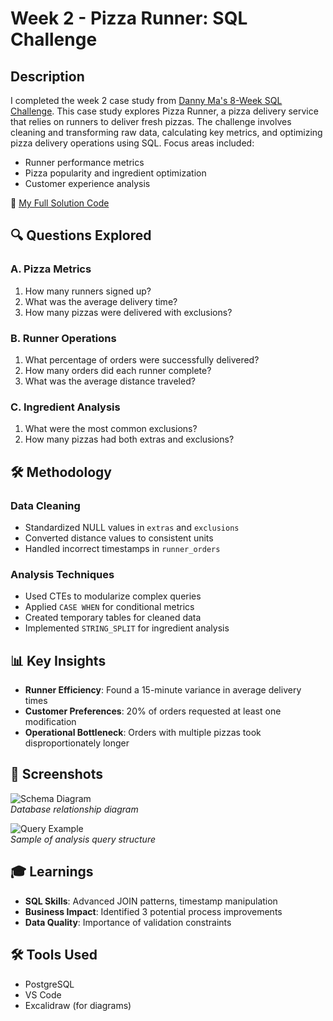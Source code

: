 # Week 2 - Pizza Runner: SQL Challenge

## Description

I completed the week 2 case study from [Danny Ma's 8-Week SQL Challenge](https://8weeksqlchallenge.com/case-study-2/). This case study explores Pizza Runner, a pizza delivery service that relies on runners to deliver fresh pizzas. The challenge involves cleaning and transforming raw data, calculating key metrics, and optimizing pizza delivery operations using SQL.
Focus areas included:
- Runner performance metrics
- Pizza popularity and ingredient optimization
- Customer experience analysis

🔗 [My Full Solution Code](week-2-pizza-runner/solutions-week-2.sql)

## 🔍 Questions Explored
### A. Pizza Metrics
1. How many runners signed up?
2. What was the average delivery time?
3. How many pizzas were delivered with exclusions?

### B. Runner Operations
1. What percentage of orders were successfully delivered?
2. How many orders did each runner complete?
3. What was the average distance traveled?

### C. Ingredient Analysis
1. What were the most common exclusions?
2. How many pizzas had both extras and exclusions?

## 🛠️ Methodology
### Data Cleaning
- Standardized NULL values in `extras` and `exclusions`
- Converted distance values to consistent units
- Handled incorrect timestamps in `runner_orders`

### Analysis Techniques
- Used CTEs to modularize complex queries
- Applied `CASE WHEN` for conditional metrics
- Created temporary tables for cleaned data
- Implemented `STRING_SPLIT` for ingredient analysis

## 📊 Key Insights
- **Runner Efficiency**: Found a 15-minute variance in average delivery times
- **Customer Preferences**: 20% of orders requested at least one modification
- **Operational Bottleneck**: Orders with multiple pizzas took disproportionately longer

## 📸 Screenshots
![Schema Diagram](/path-to-image/schema.png)  
*Database relationship diagram*

![Query Example](/path-to-image/query-sample.png)  
*Sample of analysis query structure*

## 🎓 Learnings
- **SQL Skills**: Advanced JOIN patterns, timestamp manipulation
- **Business Impact**: Identified 3 potential process improvements
- **Data Quality**: Importance of validation constraints

## 🛠️ Tools Used
- PostgreSQL
- VS Code
- Excalidraw (for diagrams)